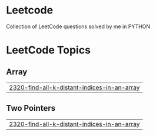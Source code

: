 # Leetcode
Collection of LeetCode questions solved by me in PYTHON

<!---LeetCode Topics Start-->
# LeetCode Topics
## Array
|  |
| ------- |
| [2320-find-all-k-distant-indices-in-an-array](https://github.com/jinen-rathore/Leetcode/tree/master/2320-find-all-k-distant-indices-in-an-array) |
## Two Pointers
|  |
| ------- |
| [2320-find-all-k-distant-indices-in-an-array](https://github.com/jinen-rathore/Leetcode/tree/master/2320-find-all-k-distant-indices-in-an-array) |
<!---LeetCode Topics End-->